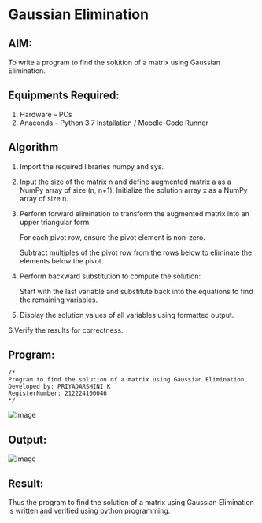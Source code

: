 # Gaussian Elimination

## AIM:
To write a program to find the solution of a matrix using Gaussian Elimination.

## Equipments Required:
1. Hardware – PCs
2. Anaconda – Python 3.7 Installation / Moodle-Code Runner

## Algorithm
1. Import the required libraries numpy and sys.
  
2. Input the size of the matrix n and define augmented matrix a as a NumPy array of size (n, n+1). Initialize the solution array x as a NumPy array of size n.
   
3. Perform forward elimination to transform the augmented matrix into an upper triangular form:

   For each pivot row, ensure the pivot element is non-zero.


   Subtract multiples of the pivot row from the rows below to eliminate the elements below the pivot.

4. Perform backward substitution to compute the solution:
   

   Start with the last variable and substitute back into the equations to find the remaining variables.

5. Display the solution values of all variables using formatted output.


 6.Verify the results for correctness.

## Program:
```
/*
Program to find the solution of a matrix using Gaussian Elimination.
Developed by: PRIYADARSHINI K
RegisterNumber: 212224100046
*/
```
![image](https://github.com/user-attachments/assets/88efbfaa-d930-4f70-bef5-fb0ff4dc4d17)


## Output:
![image](https://github.com/user-attachments/assets/8989d012-4a39-4b68-9caf-33cff36ad3d4)



## Result:
Thus the program to find the solution of a matrix using Gaussian Elimination is written and verified using python programming.

